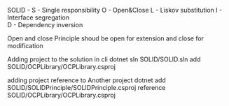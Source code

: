 SOLID - 
S - Single responsibility 
O - Open&Close 
L - Liskov substitution 
I - Interface segregation  
D - Dependency inversion

Open and close Principle shoud be open for extension and close for modification


Adding project to the solution in cli 
dotnet sln SOLID/SOLID.sln add SOLID/OCPLibrary/OCPLibrary.csproj

adding project reference to Another project
dotnet add SOLID/SOLIDPrinciple/SOLIDPrinciple.csproj reference SOLID/OCPLibrary/OCPLibrary.csproj